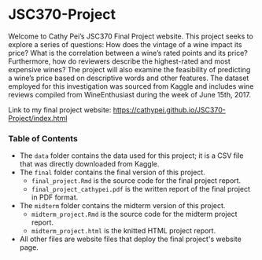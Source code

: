 # JSC370-Project

Welcome to Cathy Pei’s JSC370 Final Project website. This project seeks to explore a series of questions: How does the vintage of a wine impact its price? What is the correlation between a wine’s rated points and its price? Furthermore, how do reviewers describe the highest-rated and most expensive wines? The project will also examine the feasibility of predicting a wine’s price based on descriptive words and other features. The dataset employed for this investigation was sourced from Kaggle and includes wine reviews compiled from WineEnthusiast during the week of June 15th, 2017.


Link to my final project website: https://cathypei.github.io/JSC370-Project/index.html

### Table of Contents
 
* The `data` folder contains the data used for this project; it is a CSV file that was directly downloaded from Kaggle.
* The `final` folder contains the final version of this project.
  * `final_project.Rmd` is the source code for the final project report.
  * `final_project_cathypei.pdf` is the written report of the final project in PDF format.
* The `midterm` folder contains the midterm version of this project.
  * `midterm_project.Rmd` is the source code for the midterm project report.
  * `midterm_project.html` is the knitted HTML project report.
* All other files are website files that deploy the final project's website page.
